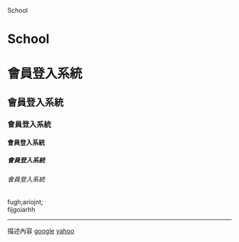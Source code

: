 School
# School
# 會員登入系統
## 會員登入系統
### 會員登入系統
#### 會員登入系統
##### 會員登入系統
###### 會員登入系統

fugh;ariojnt;<br>fijgoiarhh
<hr>

描述內容
[google](http://www.google.com)
[yahoo](http://tw.yahoo.com)
